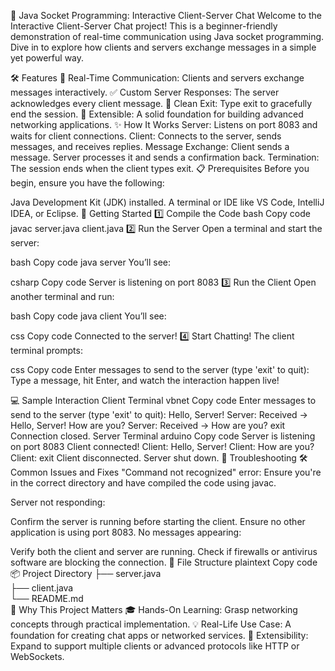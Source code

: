 🚀 Java Socket Programming: Interactive Client-Server Chat
Welcome to the Interactive Client-Server Chat project! This is a beginner-friendly demonstration of real-time communication using Java socket programming. Dive in to explore how clients and servers exchange messages in a simple yet powerful way.

🛠 Features
💬 Real-Time Communication: Clients and servers exchange messages interactively.
✅ Custom Server Responses: The server acknowledges every client message.
🛑 Clean Exit: Type exit to gracefully end the session.
🔧 Extensible: A solid foundation for building advanced networking applications.
✨ How It Works
Server: Listens on port 8083 and waits for client connections.
Client: Connects to the server, sends messages, and receives replies.
Message Exchange:
Client sends a message.
Server processes it and sends a confirmation back.
Termination: The session ends when the client types exit.
📋 Prerequisites
Before you begin, ensure you have the following:

Java Development Kit (JDK) installed.
A terminal or IDE like VS Code, IntelliJ IDEA, or Eclipse.
🚀 Getting Started
1️⃣ Compile the Code
bash
Copy code
javac server.java client.java
2️⃣ Run the Server
Open a terminal and start the server:

bash
Copy code
java server
You’ll see:

csharp
Copy code
Server is listening on port 8083
3️⃣ Run the Client
Open another terminal and run:

bash
Copy code
java client
You’ll see:

css
Copy code
Connected to the server!
4️⃣ Start Chatting!
The client terminal prompts:

css
Copy code
Enter messages to send to the server (type 'exit' to quit):
Type a message, hit Enter, and watch the interaction happen live!

💻 Sample Interaction
Client Terminal
vbnet
Copy code
Enter messages to send to the server (type 'exit' to quit): 
Hello, Server!
Server: Received -> Hello, Server!
How are you?
Server: Received -> How are you?
exit
Connection closed.
Server Terminal
arduino
Copy code
Server is listening on port 8083
Client connected!
Client: Hello, Server!
Client: How are you?
Client: exit
Client disconnected.
Server shut down.
🔧 Troubleshooting
🛠 Common Issues and Fixes
"Command not recognized" error:
Ensure you're in the correct directory and have compiled the code using javac.

Server not responding:

Confirm the server is running before starting the client.
Ensure no other application is using port 8083.
No messages appearing:

Verify both the client and server are running.
Check if firewalls or antivirus software are blocking the connection.
📂 File Structure
plaintext
Copy code
📦 Project Directory
├── server.java   
├── client.java    
└── README.md     
🌟 Why This Project Matters
🎓 Hands-On Learning: Grasp networking concepts through practical implementation.
💡 Real-Life Use Case: A foundation for creating chat apps or networked services.
🚀 Extensibility: Expand to support multiple clients or advanced protocols like HTTP or WebSockets.

